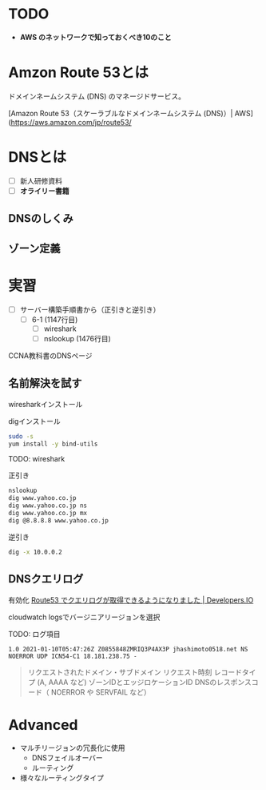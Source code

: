 # TODO
-  **AWS のネットワークで知っておくべき10のこと**

# Amzon Route 53とは
ドメインネームシステム (DNS) のマネージドサービス。

[Amazon Route 53（スケーラブルなドメインネームシステム \(DNS\)）\| AWS](https://aws.amazon.com/jp/route53/



# DNSとは
- [ ] 新人研修資料
- [ ] **オライリー書籍**
## DNSのしくみ

## ゾーン定義

# 実習
- [ ] サーバー構築手順書から（正引きと逆引き）
    - [ ] 6-1 (1147行目)
        - [ ] wireshark
        - [ ] nslookup (1476行目)

CCNA教科書のDNSページ

## 名前解決を試す

wiresharkインストール

digインストール
```bash
sudo -s
yum install -y bind-utils
```

TODO: wireshark

正引き
```bash
nslookup
dig www.yahoo.co.jp         		
dig www.yahoo.co.jp ns　		
dig www.yahoo.co.jp mx　		
dig @8.8.8.8 www.yahoo.co.jp
```
逆引き
```bash
dig -x 10.0.0.2
```

## DNSクエリログ 
有効化
[Route53 でクエリログが取得できるようになりました \| Developers\.IO](https://dev.classmethod.jp/articles/query-log-from-route53/#toc-3)

cloudwatch logsでバージニアリージョンを選択

TODO: ログ項目

```
1.0 2021-01-10T05:47:26Z Z0855848ZMRIQ3P4AX3P jhashimoto0518.net NS NOERROR UDP ICN54-C1 18.181.238.75 -
```

> リクエストされたドメイン・サブドメイン
> リクエスト時刻
> レコードタイプ (A, AAAA など)
> ゾーンIDとエッジロケーションID
> DNSのレスポンスコード（ NOERROR や SERVFAIL など）

# Advanced

- マルチリージョンの冗長化に使用
  - DNSフェイルオーバー
  - ルーティング
- 様々なルーティングタイプ

